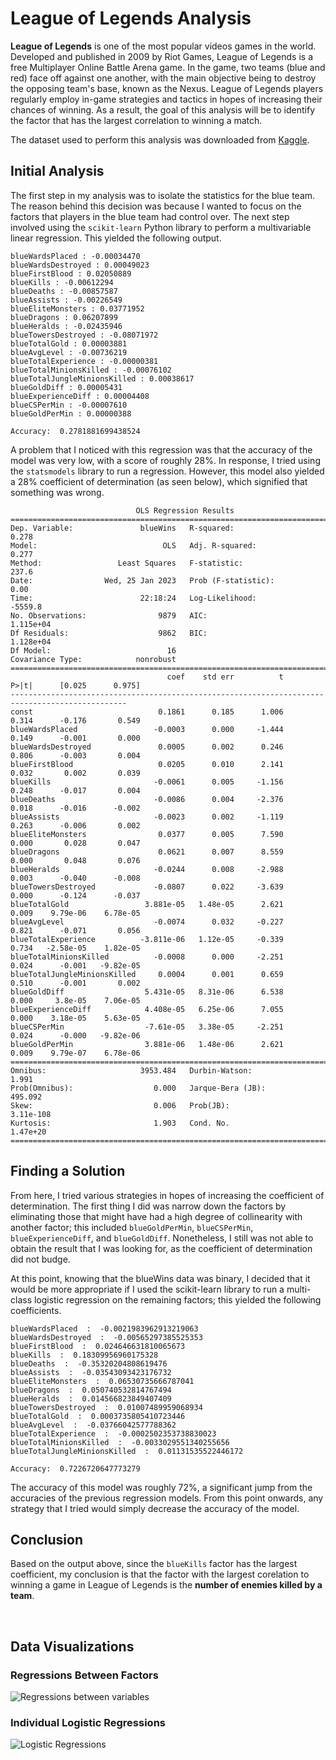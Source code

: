 # League of Legends Analysis

**League of Legends** is one of the most popular videos games in the world. Developed and published in 2009 by Riot Games, League of Legends is a free Multiplayer Online Battle Arena game. In the game, two teams (blue and red) face off against one another, with the main objective being to destroy the opposing team's base, known as the Nexus. League of Legends players regularly employ in-game strategies and tactics in hopes of increasing their chances of winning. As a result, the goal of this analysis will be to identify the factor that has the largest correlation to winning a match. 

The dataset used to perform this analysis was downloaded from [Kaggle](https://www.kaggle.com/datasets/bobbyscience/league-of-legends-diamond-ranked-games-10-min).

## Initial Analysis
The first step in my analysis was to isolate the statistics for the blue team. The reason behind this decision was because I wanted to focus on the factors that players in the blue team had control over. The next step involved using the `scikit-learn` Python library to perform a multivariable linear regression. This yielded the following output. 
```
blueWardsPlaced : -0.00034470
blueWardsDestroyed : 0.00049023
blueFirstBlood : 0.02050889
blueKills : -0.00612294
blueDeaths : -0.00857587
blueAssists : -0.00226549
blueEliteMonsters : 0.03771952
blueDragons : 0.06207899
blueHeralds : -0.02435946
blueTowersDestroyed : -0.08071972
blueTotalGold : 0.00003881
blueAvgLevel : -0.00736219
blueTotalExperience : -0.00000381
blueTotalMinionsKilled : -0.00076102
blueTotalJungleMinionsKilled : 0.00038617
blueGoldDiff : 0.00005431
blueExperienceDiff : 0.00004408
blueCSPerMin : -0.00007610
blueGoldPerMin : 0.00000388
```
```
Accuracy:  0.2781881699438524
```

A problem that I noticed with this regression was that the accuracy of the model was very low, with a score of roughly 28%. In response, I tried using the `statsmodels` library to run a regression. However, this model also yielded a 28% coefficient of determination (as seen below), which signified that something was wrong. 

```
                            OLS Regression Results                            
==============================================================================
Dep. Variable:               blueWins   R-squared:                       0.278
Model:                            OLS   Adj. R-squared:                  0.277
Method:                 Least Squares   F-statistic:                     237.6
Date:                Wed, 25 Jan 2023   Prob (F-statistic):               0.00
Time:                        22:18:24   Log-Likelihood:                -5559.8
No. Observations:                9879   AIC:                         1.115e+04
Df Residuals:                    9862   BIC:                         1.128e+04
Df Model:                          16                                         
Covariance Type:            nonrobust                                         
================================================================================================
                                   coef    std err          t      P>|t|      [0.025      0.975]
------------------------------------------------------------------------------------------------
const                            0.1861      0.185      1.006      0.314      -0.176       0.549
blueWardsPlaced                 -0.0003      0.000     -1.444      0.149      -0.001       0.000
blueWardsDestroyed               0.0005      0.002      0.246      0.806      -0.003       0.004
blueFirstBlood                   0.0205      0.010      2.141      0.032       0.002       0.039
blueKills                       -0.0061      0.005     -1.156      0.248      -0.017       0.004
blueDeaths                      -0.0086      0.004     -2.376      0.018      -0.016      -0.002
blueAssists                     -0.0023      0.002     -1.119      0.263      -0.006       0.002
blueEliteMonsters                0.0377      0.005      7.590      0.000       0.028       0.047
blueDragons                      0.0621      0.007      8.559      0.000       0.048       0.076
blueHeralds                     -0.0244      0.008     -2.988      0.003      -0.040      -0.008
blueTowersDestroyed             -0.0807      0.022     -3.639      0.000      -0.124      -0.037
blueTotalGold                 3.881e-05   1.48e-05      2.621      0.009    9.79e-06    6.78e-05
blueAvgLevel                    -0.0074      0.032     -0.227      0.821      -0.071       0.056
blueTotalExperience          -3.811e-06   1.12e-05     -0.339      0.734   -2.58e-05    1.82e-05
blueTotalMinionsKilled          -0.0008      0.000     -2.251      0.024      -0.001   -9.82e-05
blueTotalJungleMinionsKilled     0.0004      0.001      0.659      0.510      -0.001       0.002
blueGoldDiff                  5.431e-05   8.31e-06      6.538      0.000     3.8e-05    7.06e-05
blueExperienceDiff            4.408e-05   6.25e-06      7.055      0.000    3.18e-05    5.63e-05
blueCSPerMin                  -7.61e-05   3.38e-05     -2.251      0.024      -0.000   -9.82e-06
blueGoldPerMin                3.881e-06   1.48e-06      2.621      0.009    9.79e-07    6.78e-06
==============================================================================
Omnibus:                     3953.484   Durbin-Watson:                   1.991
Prob(Omnibus):                  0.000   Jarque-Bera (JB):              495.092
Skew:                           0.006   Prob(JB):                    3.11e-108
Kurtosis:                       1.903   Cond. No.                     1.47e+20
==============================================================================
```

## Finding a Solution
From here, I tried various strategies in hopes of increasing the coefficient of determination. The first thing I did was narrow down the factors by eliminating those that might have had a high degree of collinearity with another factor; this included `blueGoldPerMin`, `blueCSPerMin`, `blueExperienceDiff`, and `blueGoldDiff`. Nonetheless, I still was not able to obtain the result that I was looking for, as the coefficient of determination did not budge. 

At this point, knowing that the blueWins data was binary, I decided that it would be more appropriate if I used the scikit-learn library to run a multi-class logistic regression on the remaining factors; this yielded the following coefficients. 
```
blueWardsPlaced  :  -0.0021983962913219063
blueWardsDestroyed  :  -0.00565297385525353
blueFirstBlood  :  0.024646631810065673
blueKills  :  0.18309956960175328
blueDeaths  :  -0.35320204808619476
blueAssists  :  -0.03543093423176732
blueEliteMonsters  :  0.06530735666787041
blueDragons  :  0.050740532814767494
blueHeralds  :  0.014566823849407409
blueTowersDestroyed  :  0.01007489959068934
blueTotalGold  :  0.0003735805410723446
blueAvgLevel  :  -0.03766042577788362
blueTotalExperience  :  -0.0002502353738830023
blueTotalMinionsKilled  :  -0.0033029551340255656
blueTotalJungleMinionsKilled  :  0.01131535522446172
```
```
Accuracy:  0.7226720647773279
```
The accuracy of this model was roughly 72%, a significant jump from the accuracies of the previous regression models. From this point onwards, any strategy that I tried would simply decrease the accuracy of the model. 
## Conclusion
Based on the output above, since the `blueKills` factor has the largest coefficient, my conclusion is that the factor with the largest corelation to winning a game in League of Legends is the **number of enemies killed by a team**. 

<br/>

## Data Visualizations
### Regressions Between Factors
![Regressions between variables](https://github.com/Kevinl0378/league-of-legends-analysis/blob/main/Regressions%20between%20variables.png)

### Individual Logistic Regressions 
![Logistic Regressions](https://github.com/Kevinl0378/league-of-legends-analysis/blob/main/Logistic%20Regressions.png)

